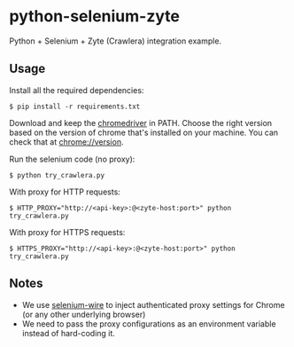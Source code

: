 # python-selenium-zyte

Python + Selenium + Zyte (Crawlera) integration example.

## Usage
Install all the required dependencies:
```
$ pip install -r requirements.txt
```

Download and keep the [chromedriver](https://chromedriver.chromium.org/downloads) in PATH. Choose the right version based on the version of chrome that's installed on your machine. You can check that at [chrome://version](chrome://version).

Run the selenium code (no proxy):
```
$ python try_crawlera.py
```

With proxy for HTTP requests:
```
$ HTTP_PROXY="http://<api-key>:@<zyte-host:port>" python try_crawlera.py
```

With proxy for HTTPS requests:
```
$ HTTPS_PROXY="http://<api-key>:@<zyte-host:port>" python try_crawlera.py
```

## Notes
- We use [selenium-wire](https://github.com/wkeeling/selenium-wire) to inject authenticated proxy settings for Chrome (or any other underlying browser)
- We need to pass the proxy configurations as an environment variable instead of hard-coding it.

